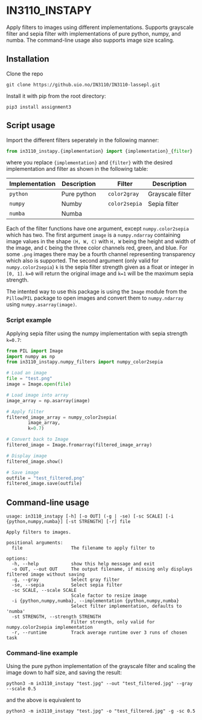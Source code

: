 # IN3110_INSTAPY

Apply filters to images using different implementations. Supports grayscale filter and sepia filter with implementations
of pure python, numpy, and numba. The command-line usage also supports image size scaling.

## Installation
Clone the repo

`git clone https://github.uio.no/IN3110/IN3110-lassepl.git`

Install it with pip from the root directory:

`pip3 install assignment3`

## Script usage
Import the different filters seperately in the following manner:
```python
from in3110_instapy.{implementation} import {implementation}_{filter}
```
where you replace `{implementation}` and `{filter}` with the desired implementation and filter as shown in the following table:

| Implementation | Description | | Filter        | Description      |
|----------------|-------------|-|---------------|------------------|
| `python`       | Pure python | | `color2gray`  | Grayscale filter |
| `numpy`        | Numby       | | `color2sepia` | Sepia filter     |
| `numba`        | Numba       | |               |                  |

Each of the filter functions have one argument, except `numpy.color2sepia` which has two. The first argument `image` is a 
`numpy.ndarray` containing image values in the shape `(H, W, C)` with `H, W` being the height and width of the image, 
and `C` being the three color channels red, green, and blue. For some `.png` images there may be a fourth channel 
representing transparency which also is supported. The second argument (only valid for `numpy.color2sepia`) `k` is the
sepia filter strength given as a float or integer in `[0, 1]`. `k=0` will return the original image and `k=1` will be 
the maximum sepia strength.

The intented way to use this package is using the ``Image`` module from the `Pillow`/`PIL` package to open images and 
convert them to `numpy.ndarray` using `numpy.asarray(image)`.

### Script example
Applying sepia filter using the numpy implementation with sepia strength `k=0.7`:
```python
from PIL import Image
import numpy as np
from in3110_instapy.numpy_filters import numpy_color2sepia

# Load an image
file = "test.png"
image = Image.open(file)

# Load image into array
image_array = np.asarray(image)

# Apply filter
filtered_image_array = numpy_color2sepia(
        image_array,
        k=0.7)

# Convert back to Image
filtered_image = Image.fromarray(filtered_image_array)

# Display image
filtered_image.show()

# Save image
outfile = "test_filtered.png"
filtered_image.save(outfile)
```

## Command-line usage
```
usage: in3110_instapy [-h] [-o OUT] (-g | -se) [-sc SCALE] [-i {python,numpy,numba}] [-st STRENGTH] [-r] file

Apply filters to images.

positional arguments:
  file                  The filename to apply filter to

options:
  -h, --help            show this help message and exit
  -o OUT, --out OUT     The output filename, if missing only displays filtered image without saving
  -g, --gray            Select gray filter
  -se, --sepia          Select sepia filter
  -sc SCALE, --scale SCALE
                        Scale factor to resize image
  -i {python,numpy,numba}, --implementation {python,numpy,numba}
                        Select filter implementation, defaults to 'numba'
  -st STRENGTH, --strength STRENGTH
                        Filter strength, only valid for numpy.color2sepia implementation
  -r, --runtime         Track average runtime over 3 runs of chosen task
```

### Command-line example
Using the pure python implementation of the grayscale filter and scaling the image down to half size, 
and saving the result:

```
python3 -m in3110_instapy "test.jpg" --out "test_filtered.jpg" --gray --scale 0.5
```
and the above is equivalent to
```
python3 -m in3110_instapy "test.jpg" -o "test_filtered.jpg" -g -sc 0.5
```

